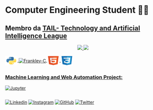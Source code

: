 # Computer Engineering Student 👨‍💻
## Membro da [TAIL- Technology and Artificial Intelligence League](https://github.com/TailUFPB)

<div align="center">
  <a href="https://github.com/Franky03">
  <img height="160em" src="https://github-readme-stats.vercel.app/api?username=Franky03&show_icons=true&theme=codeSTACKr&include_all_commits=true&count_private=true"/>
  <img height="160em" src="https://github-readme-stats.vercel.app/api/top-langs/?username=Franky03&layout=compact&langs_count=7&theme=codeSTACKr"/>
</div>
<div style="display: inline_block"><br>
  <img align="center" alt="Frankley-Python" height="30" width="40" src="https://raw.githubusercontent.com/devicons/devicon/master/icons/python/python-original.svg">
  <img align="center" alt="Frankley-C" height="30" width="40" src="https://cdn.jsdelivr.net/gh/devicons/devicon/icons/c/c-original.svg">
  <img align="center" alt="Frankley-HTML" height="30" width="40" src="https://raw.githubusercontent.com/devicons/devicon/master/icons/html5/html5-original.svg">
  <img align="center" alt="Frankley-CSS" height="30" width="40" src="https://raw.githubusercontent.com/devicons/devicon/master/icons/css3/css3-original.svg">
</div>
  
  ##
  
 ### Machine Learning and Web Automation Project:
[![Jupyter](https://img.shields.io/badge/Made%20with-Jupyter-orange?style=for-the-badge&logo=Jupyter)](https://github.com/Franky03/PythonProjects)

 ##
  
[![Linkedin](https://img.shields.io/badge/LinkedIn-0077B5?style=for-the-badge&logo=linkedin&logoColor=white)](www.linkedin.com/in/frankley-kaiky-a62272237)
[![Instagram](https://img.shields.io/badge/Instagram-E4405F?style=for-the-badge&logo=instagram&logoColor=white)](https://instagram.com/frankley.kaiky/)
[![GitHub](https://img.shields.io/badge/GitHub-100000?style=for-the-badge&logo=github&logoColor=white)](https://github.com/Franky03)
[![Twitter](https://img.shields.io/badge/Twitter-1DA1F2?style=for-the-badge&logo=twitter&logoColor=white)](https://twitter.com/asagiri_gen5)
